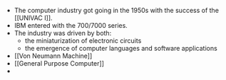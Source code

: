 - The computer industry got going in the 1950s with the success of the [[UNIVAC I]].
- IBM entered with the 700/7000 series.
- The industry was driven by both:
	- the miniaturization of electronic circuits
	- the emergence of computer languages and software applications
- [[Von Neumann Machine]]
- [[General Purpose Computer]]
-